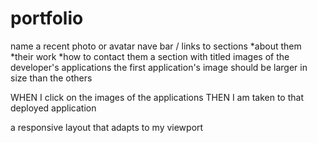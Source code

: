 # portfolio
name 
a recent photo or avatar
nave bar / links to sections 
    *about them
    *their work
    *how to contact them
a section with titled images of the developer's applications
the first application's image should be larger in size than the others

WHEN I click on the images of the applications
THEN I am taken to that deployed application

a responsive layout that adapts to my viewport